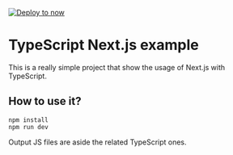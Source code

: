 [![Deploy to now](https://deploy.now.sh/static/button.svg)](https://deploy.now.sh/?repo=https://github.com/zeit/next.js/tree/master/examples/with-typescript)

# TypeScript Next.js example  

This is a really simple project that show the usage of Next.js with TypeScript.  

## How to use it?  

```
npm install
npm run dev
```  

Output JS files are aside the related TypeScript ones.  
